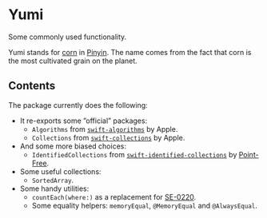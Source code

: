 # Yumi
Some commonly used functionality.

Yumi stands for [corn](https://en.wikipedia.org/wiki/Maize) in [Pinyin](https://en.wikipedia.org/wiki/Pinyin). The name comes from the fact that corn is the most cultivated grain on the planet.

## Contents

The package currently does the following:

- It re-exports some ”official” packages:
    - `Algorithms` from [`swift-algorithms`](https://github.com/apple/swift-algorithms) by Apple.
    - `Collections` from [`swift-collections`](https://github.com/apple/swift-collections) by Apple.
- And some more biased choices:
    - `IdentifiedCollections` from [`swift-identified-collections`](https://github.com/pointfreeco/swift-identified-collections) by [Point-Free](https://www.pointfree.co).
- Some useful collections:
    - `SortedArray`.
- Some handy utilities:
    - `countEach(where:)` as a replacement for [SE-0220](https://github.com/apple/swift-evolution/blob/main/proposals/0220-count-where.md).
    - Some equality helpers: `memoryEqual`, `@MemoryEqual` and `@AlwaysEqual`. 
